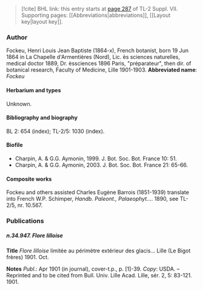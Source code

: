 > [!cite] BHL link: this entry starts at [page 287](https://www.biodiversitylibrary.org/page/33259791) of TL-2 Suppl. VII.
> Supporting pages: [[Abbreviations|abbreviations]], [[Layout key|layout key]].

### Author

Fockeu, Henri Louis Jean Baptiste (1864-x), French botanist, born 19 Jun 1864 in La Chapelle d'Armentières (Nord), Lic. ès sciences naturelles, medical doctor 1889, Dr. èssciences 1896 Paris, "préparateur", then dir. of botanical research, Faculty of Medicine, Lille 1901-1903. 
**Abbreviated name**: *Fockeu*

#### Herbarium and types

Unknown.

#### Bibliography and biography

BL 2: 654 (index); TL-2/5: 1030 (index).

#### Biofile

- Charpin, A. & G.G. Aymonin, 1999. J. Bot. Soc. Bot. France 10: 51.
- Charpin, A. & G.G. Aymonin, 2003. J. Bot. Soc. Bot. France 21: 65-66.

#### Composite works

Fockeu and others assisted Charles Eugène Barrois (1851-1939) translate into French W.P. Schimper, *Handb. Paleont., Palaeophyt.*... 1890, see TL-2/5, nr. 10.567.

### Publications

##### n.34.947. Flore lilloise

**Title**
*Flore lilloise* limitée au périmètre extérieur des glacis... Lille (Le Bigot frères) 1901. Oct.

**Notes**
*Publ*.: Apr 1901 (in journal), cover-t.p., p. \[1\]-39. *Copy*: USDA. – Reprinted and to be cited from Bull. Univ. Lille Acad. Lille, sér. 2, 5: 83-121. 1901.

